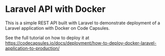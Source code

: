# Laravel API with Docker

This is a simple REST API built with Laravel to demonstrate deployment of a Laravel application with Docker on Code Capsules.

See the full tutorial on how to deploy it at https://codecapsules.io/docs/deployment/how-to-deploy-docker-laravel-application-to-production/
